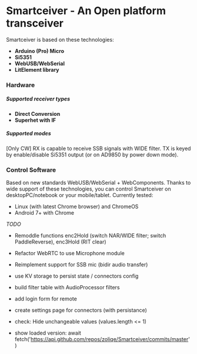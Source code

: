 # Smartceiver - An Open platform transceiver

Smartceiver is based on these technologies:
* **Arduino (Pro) Micro**
* **Si5351** 
* **WebUSB/WebSerial** 
* **LitElement library** 

### Hardware

##### Supported receiver types
* **Direct Conversion**
* **Superhet with IF**

##### Supported modes
[Only CW]
RX is capable to receive SSB signals with WIDE filter.
TX is keyed by enable/disable Si5351 output (or on AD9850 by power down mode).

### Control Software

Based on new standards WebUSB/WebSerial + WebComponents. Thanks to wide support of these technologies, you can control Smartceiver on desktopPC/notebook or your mobile/tablet.
Currently tested:
- Linux (with latest Chrome browser) and ChromeOS
- Android 7+ with Chrome

*TODO*
- Remoddle functions enc2Hold (switch NAR/WIDE filter; switch PaddleReverse), enc3Hold (RIT clear)
- Refactor WebRTC to use Microphone module
- Reimplement support for SSB mic (bidir audio transfer)

- use KV storage to persist state / connectors config
- build filter table with AudioProcessor filters
- add login form for remote
- create settings page for connectors (with persistance)
- check: Hide unchangeable values (values.length <= 1)
- show loaded version: await fetch('https://api.github.com/repos/zoliqe/Smartceiver/commits/master')
